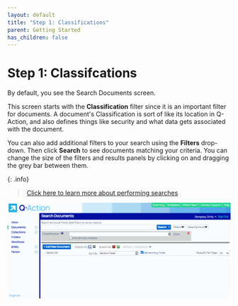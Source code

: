 ```yaml
---
layout: default
title: "Step 1: Classifications"
parent: Getting Started
has_children: false
---
```

# Step 1: Classifcations
By default, you see the Search Documents screen.

This screen starts with the **Classification** filter since it is an important filter for documents. A document's Classification is sort of like its location in Q-Action, and also defines things like security and what data gets associated with the document.

You can also add additional filters to your search using the **Filters** drop-down. Then click **Search** to see documents matching your criteria. You can change the size of the filters and results panels by clicking on and dragging the grey bar between them.

{: .info}
> [Click here to learn more about performing searches](/docs/performing-searches/)


![](/assets/images/perform-document-search.gif)